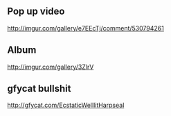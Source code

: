 Pop up video
------------
http://imgur.com/gallery/e7EEcTj/comment/530794261

Album
-----
http://imgur.com/gallery/3ZlrV

gfycat bullshit
---------------
http://gfycat.com/EcstaticWelllitHarpseal
